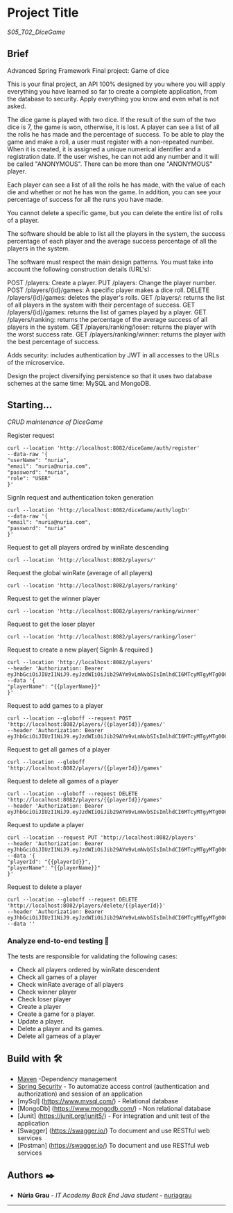 # Project Title

_S05_T02_DiceGame_

## Brief
Advanced Spring Framework
Final project: Game of dice

This is your final project, an API 100% designed by you where you will apply everything you have learned so far to create a complete application, from the database to security. Apply everything you know and even what is not asked.

The dice game is played with two dice. If the result of the sum of the two dice is 7, the game is won, otherwise, it is lost. A player can see a list of all the rolls he has made and the percentage of success. To be able to play the game and make a roll, a user must register with a non-repeated number. When it is created, it is assigned a unique numerical identifier and a registration date. If the user wishes, he can not add any number and it will be called "ANONYMOUS". There can be more than one "ANONYMOUS" player.

Each player can see a list of all the rolls he has made, with the value of each die and whether or not he has won the game. In addition, you can see your percentage of success for all the runs you have made.

You cannot delete a specific game, but you can delete the entire list of rolls of a player.

The software should be able to list all the players in the system, the success percentage of each player and the average success percentage of all the players in the system.

The software must respect the main design patterns. You must take into account the following construction details (URL's):

 POST /players: Create a player.
 PUT /players: Change the player number.
 POST /players/{id}/games: A specific player makes a dice roll.
 DELETE /players/{id}/games: deletes the player's rolls.
 GET /players/: returns the list of all players in the system with their percentage of success.
 GET /players/{id}/games: returns the list of games played by a player.
 GET /players/ranking: returns the percentage of the average success of all players in the system.
 GET /players/ranking/loser: returns the player with the worst success rate.
 GET /players/ranking/winner: returns the player with the best percentage of success.

Adds security: includes authentication by JWT in all accesses to the URLs of the microservice.

Design the project diversifying persistence so that it uses two database schemes at the same time: MySQL and MongoDB.

## Starting...

_CRUD maintenance of DiceGame_

Register request

    curl --location 'http://localhost:8082/diceGame/auth/register' 
    --data-raw '{
    "userName": "nuria",
    "email": "nuria@nuria.com",
    "password": "nuria",
    "role": "USER"
    }'

SignIn request and authentication token generation

    curl --location 'http://localhost:8082/diceGame/auth/logIn'
    --data-raw '{
    "email": "nuria@nuria.com",
    "password": "nuria"
    }'

Request to get all players ordred by winRate descending
    
    curl --location 'http://localhost:8082/players/'

Request the global winRate (average of all players)

    curl --location 'http://localhost:8082/players/ranking'
 
Request to get the winner player

    curl --location 'http://localhost:8082/players/ranking/winner'

Request to get the loser player

    curl --location 'http://localhost:8082/players/ranking/loser'

Request to create a new player( SignIn & required )

    curl --location 'http://localhost:8082/players'
    --header 'Authorization: Bearer eyJhbGciOiJIUzI1NiJ9.eyJzdWIiOiJib29AYm9vLmNvbSIsImlhdCI6MTcyMTgyMTg0OCwiZXhwIjoxNzIxOTA4MjQ4fQ.DDcrHm3qflIniXE3GXPtq1N1A25A7zdfDd4iWfBbi4g'
    --data '{
    "playerName": "{{playerName}}"
    }'

Request to add games to a player

    curl --location --globoff --request POST 'http://localhost:8082/players/{{playerId}}/games/' 
    --header 'Authorization: Bearer eyJhbGciOiJIUzI1NiJ9.eyJzdWIiOiJib29AYm9vLmNvbSIsImlhdCI6MTcyMTgyMTg0OCwiZXhwIjoxNzIxOTA4MjQ4fQ.DDcrHm3qflIniXE3GXPtq1N1A25A7zdfDd4iWfBbi4g'

Request to get all games of a player

    curl --location --globoff 'http://localhost:8082/players/{{playerId}}/games' 

Request to delete all games of a player

    curl --location --globoff --request DELETE 'http://localhost:8082/players/{{playerId}}/games'
    --header 'Authorization: Bearer eyJhbGciOiJIUzI1NiJ9.eyJzdWIiOiJib29AYm9vLmNvbSIsImlhdCI6MTcyMTgyMTg0OCwiZXhwIjoxNzIxOTA4MjQ4fQ.DDcrHm3qflIniXE3GXPtq1N1A25A7zdfDd4iWfBbi4g'

Request to update a player

    curl --location --request PUT 'http://localhost:8082/players'
    --header 'Authorization: Bearer eyJhbGciOiJIUzI1NiJ9.eyJzdWIiOiJib29AYm9vLmNvbSIsImlhdCI6MTcyMTgyMTg0OCwiZXhwIjoxNzIxOTA4MjQ4fQ.DDcrHm3qflIniXE3GXPtq1N1A25A7zdfDd4iWfBbi4g'
    --data '{
    "playerId": "{{playerId}}",
    "playerName": "{{playerName}}"
    }'

Request to delete a player

    curl --location --globoff --request DELETE 'http://localhost:8082/players/delete/{{playerId}}'
    --header 'Authorization: Bearer eyJhbGciOiJIUzI1NiJ9.eyJzdWIiOiJib29AYm9vLmNvbSIsImlhdCI6MTcyMTgyMTg0OCwiZXhwIjoxNzIxOTA4MjQ4fQ.DDcrHm3qflIniXE3GXPtq1N1A25A7zdfDd4iWfBbi4g'
    --data ''

### Analyze end-to-end testing 🔩

The tests are responsible for validating the following cases:

- Check all players ordered by winRate descendent
- Check all games of a player
- Check winRate average of all players
- Check winner player
- Check loser player
- Create a player
- Create a game for a player.
- Update a player.
- Delete a player and its games.
- Delete all gameas of a player

## Build with 🛠️

* [Maven](https://maven.apache.org/) -Dependency management
* [Spring Security](https://spring.io/projects/spring-security/) - To automatize access control (authentication and authorization) and session of an application
* [mySql] (https://www.mysql.com/) - Relational database
* [MongoDb] (https://www.mongodb.com/) - Non relational database
* [Junit] (https://junit.org/junit5/) - For integration and unit test of the application
* [Swagger] (https://swagger.io/) To document and use RESTful web services
* [Postman] (https://swagger.io/) To document and use RESTful web services


## Authors ✒️

* **Núria Grau** - *IT Academy Back End Java student* - [nuriagrau](https://github.com/nuriagrau)

---

